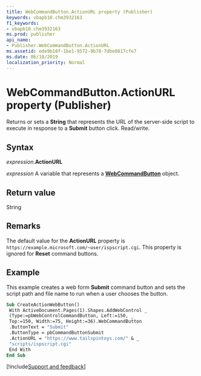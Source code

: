 ```yaml
---
title: WebCommandButton.ActionURL property (Publisher)
keywords: vbapb10.chm3932163
f1_keywords:
- vbapb10.chm3932163
ms.prod: publisher
api_name:
- Publisher.WebCommandButton.ActionURL
ms.assetid: ede9b18f-1be1-9572-9b78-7dbe0817cfe7
ms.date: 06/18/2019
localization_priority: Normal
---
```



# WebCommandButton.ActionURL property (Publisher)

Returns or sets a **String** that represents the URL of the server-side script to execute in response to a **Submit** button click. Read/write.


## Syntax

_expression_.**ActionURL**

_expression_ A variable that represents a **[WebCommandButton](Publisher.WebCommandButton.md)** object.


## Return value

String


## Remarks

The default value for the **ActionURL** property is `https://example.microsoft.com/~user/ispscript.cgi`. This property is ignored for **Reset** command buttons.


## Example

This example creates a web form **Submit** command button and sets the script path and file name to run when a user chooses the button.

```vb
Sub CreateActionWebButton() 
 With ActiveDocument.Pages(1).Shapes.AddWebControl _ 
 (Type:=pbWebControlCommandButton, Left:=150, _ 
 Top:=150, Width:=75, Height:=36).WebCommandButton 
 .ButtonText = "Submit" 
 .ButtonType = pbCommandButtonSubmit 
 .ActionURL = "https://www.tailspintoys.com/" & _ 
 "scripts/ispscript.cgi" 
 End With 
End Sub
```

[!include[Support and feedback](~/includes/feedback-boilerplate.md)]